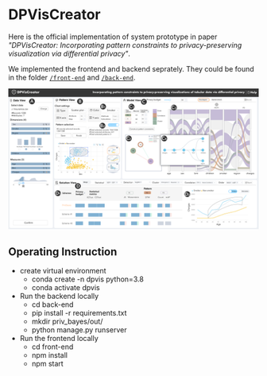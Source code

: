 # DPVisCreator

Here is the official implementation of system prototype in paper _"DPVisCreator: Incorporating pattern constraints to privacy-preserving visualization via differential privacy"_.

We implemented the frontend and backend seprately. They could be found in the folder [`/front-end`](front-end/) and [`/back-end`](back-end/).

![system](./system.png)

## Operating Instruction

- create virtual environment
  - conda create -n dpvis python=3.8
  - conda activate dpvis
- Run the backend locally
  - cd back-end
  - pip install -r requirements.txt
  - mkdir priv_bayes/out/
  - python manage.py runserver
- Run the frontend locally
  - cd front-end
  - npm install
  - npm start
